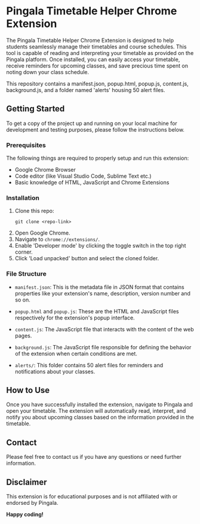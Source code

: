 # Pingala Timetable Helper Chrome Extension

The Pingala Timetable Helper Chrome Extension is designed to help students seamlessly manage their timetables and course schedules. This tool is capable of reading and interpreting your timetable as provided on the Pingala platform. Once installed, you can easily access your timetable, receive reminders for upcoming classes, and save precious time spent on noting down your class schedule.

This repository contains a manifest.json, popup.html, popup.js, content.js, background.js, and a folder named 'alerts' housing 50 alert files.

## Getting Started

To get a copy of the project up and running on your local machine for development and testing purposes, please follow the instructions below.

### Prerequisites

The following things are required to properly setup and run this extension:

- Google Chrome Browser
- Code editor (like Visual Studio Code, Sublime Text etc.)
- Basic knowledge of HTML, JavaScript and Chrome Extensions

### Installation

1. Clone this repo:
    ```
    git clone <repo-link>
    ```
2. Open Google Chrome.
3. Navigate to `chrome://extensions/`.
4. Enable 'Developer mode' by clicking the toggle switch in the top right corner.
5. Click 'Load unpacked' button and select the cloned folder.

### File Structure

- `manifest.json`: This is the metadata file in JSON format that contains properties like your extension's name, description, version number and so on.

- `popup.html` and `popup.js`: These are the HTML and JavaScript files respectively for the extension's popup interface.

- `content.js`: The JavaScript file that interacts with the content of the web pages.

- `background.js`: The JavaScript file responsible for defining the behavior of the extension when certain conditions are met.

- `alerts/`: This folder contains 50 alert files for reminders and notifications about your classes.

## How to Use

Once you have successfully installed the extension, navigate to Pingala and open your timetable. The extension will automatically read, interpret, and notify you about upcoming classes based on the information provided in the timetable.


## Contact

Please feel free to contact us if you have any questions or need further information. 

## Disclaimer

This extension is for educational purposes and is not affiliated with or endorsed by Pingala.

**Happy coding!**
